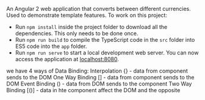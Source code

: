 
An Angular 2 web application that converts between different currencies. Used to demonstrate template features.
To work on this project:

* Run `npm install` inside the project folder to download all the dependencies. This only needs to be done once.
* Run `npm run build` to compile the TypeScript code in the `src` folder into ES5 code into the `app` folder.
* Run `npm run serve` to start a local development web server. You can now access the application at [localhost:8080](http://localhost:8080/).

we have 4 ways of Data Binding:
Interpolation {} - data from component sends to the DOM
One Way Binding [] - data from component sends to the DOM
Event Binding () - data from DOM sends to the component
Two Way Binding [()] - data in hte component affect the DOM and the opposite